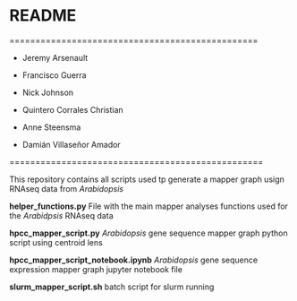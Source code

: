 # README

================================================
- Jeremy Arsenault

- Francisco Guerra

- Nick Johnson

- Quintero Corrales Christian

- Anne Steensma

- Damián Villaseñor Amador

=================================================


This repository contains all scripts used tp generate a mapper graph usign RNAseq data from *Arabidopsis*

**helper_functions.py** File with the main mapper analyses functions used for the *Arabidpsis* RNAseq data

**hpcc_mapper_script.py** *Arabidopsis* gene sequence mapper graph python script using centroid lens

**hpcc_mapper_script_notebook.ipynb** *Arabidopsis* gene sequence expression mapper graph jupyter notebook file

**slurm_mapper_script.sh** batch script for slurm running
